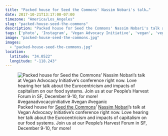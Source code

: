 ```yaml
---
title: "Packed house for Seed the Commons' Nassim Nobari's talk…"
date: 2017-10-21T13:17:00-07:00
timezone: "America/Los_Angeles"
slug: "packed-house-seed-the-commons"
description: "Packed house for Seed the Commons' Nassim Nobari's talk at Vegan Advocacy Initiative's conference right now. Love hearing her talk about the Eurocentricism and impacts of capitalism on our food systems. Join us at our People's Harvest Forum in SF, December 9-10, for more! #veganadvocacyinitiative #vegan #veganic"
tags: ['photo', 'Instagram', 'Vegan Advocacy Initiative', 'vegan', 'veganic']
image: "packed-house-seed-the-commons.jpg"
images:
  - "packed-house-seed-the-commons.jpg"
location:
  latitude: "34.0522"
  longitude: "-118.243"
---
```

<figure>
  <img src="/media/packed-house-seed-the-commons/packed-house-seed-the-commons.jpg" alt="Packed house for Seed the Commons’ Nassim Nobari’s talk at Vegan Advocacy Initiative’s conference right now. Love hearing her talk about the Eurocentricism and impacts of capitalism on our food systems. Join us at our People’s Harvest Forum in SF, December 9-10, for more! #veganadvocacyinitiative #vegan #veganic">
  <figcaption>Packed house for <a href=https://seedthecommons.org/ target=_blank rel=noopener>Seed the Commons</a>’ <a href=https://crackinthesystem.org/ target=_blank rel=noopener>Nassim Nobari</a>’s talk at Vegan Advocacy Initiative’s conference right now. Love hearing her talk about the Eurocentricism and impacts of capitalism on our food systems. Join us at our People’s Harvest Forum in SF, December 9-10, for more!</figcaption>
</figure>
